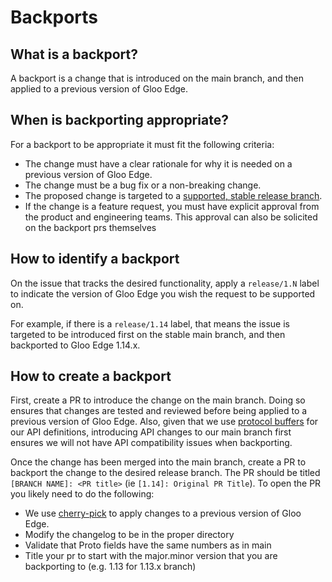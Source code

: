# Backports

## What is a backport?
A backport is a change that is introduced on the main branch, and then applied to a previous version of Gloo Edge.

## When is backporting appropriate?
For a backport to be appropriate it must fit the following criteria:
- The change must have a clear rationale for why it is needed on a previous version of Gloo Edge.
- The change must be a bug fix or a non-breaking change.
- The proposed change is targeted to a [supported, stable release branch](https://docs.solo.io/gloo-edge/latest/reference/support/).
- If the change is a feature request, you must have explicit approval from the product and engineering teams. This approval can also be solicited on the backport prs themselves

## How to identify a backport
On the issue that tracks the desired functionality, apply a `release/1.N` label to indicate the version of Gloo Edge you wish the request to be supported on.

For example, if there is a `release/1.14` label, that means the issue is targeted to be introduced first on the stable main branch, and then backported to Gloo Edge 1.14.x.

## How to create a backport
First, create a PR to introduce the change on the main branch. Doing so ensures that changes are tested and reviewed before being applied to a previous version of Gloo Edge. Also, given that we use [protocol buffers](https://developers.google.com/protocol-buffers) for our API definitions, introducing API changes to our main branch first ensures we will not have API compatibility issues when backporting.

Once the change has been merged into the main branch, create a PR to backport the change to the desired release branch. The PR should be titled `[BRANCH NAME]: <PR title>` (ie `[1.14]: Original PR Title`). To open the PR you likely need to do the following:
- We use [cherry-pick](https://git-scm.com/docs/git-cherry-pick) to apply changes to a previous version of Gloo Edge.
- Modify the changelog to be in the proper directory
- Validate that Proto fields have the same numbers as in main
- Title your pr to start with the major.minor version that you are backporting to (e.g. 1.13 for 1.13.x branch)